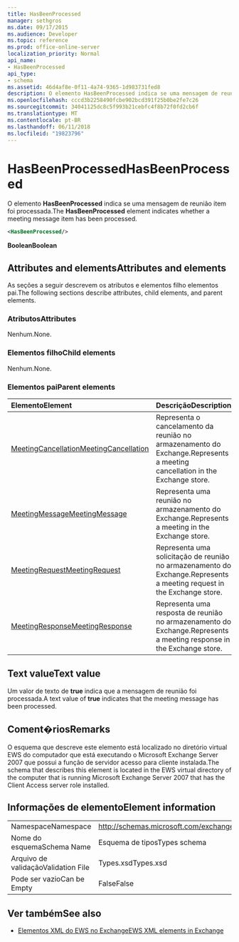 ```yaml
---
title: HasBeenProcessed
manager: sethgros
ms.date: 09/17/2015
ms.audience: Developer
ms.topic: reference
ms.prod: office-online-server
localization_priority: Normal
api_name:
- HasBeenProcessed
api_type:
- schema
ms.assetid: 46d4af8e-0f11-4a74-9365-1d983731fed8
description: O elemento HasBeenProcessed indica se uma mensagem de reunião item foi processada.
ms.openlocfilehash: cccd3b2258490fcbe902bcd391f25b0be2fe7c26
ms.sourcegitcommit: 34041125dc8c5f993b21cebfc4f8b72f0fd2cb6f
ms.translationtype: MT
ms.contentlocale: pt-BR
ms.lasthandoff: 06/11/2018
ms.locfileid: "19823796"
---
```

# <a name="hasbeenprocessed"></a><span data-ttu-id="9718c-103">HasBeenProcessed</span><span class="sxs-lookup"><span data-stu-id="9718c-103">HasBeenProcessed</span></span>

<span data-ttu-id="9718c-104">O elemento **HasBeenProcessed** indica se uma mensagem de reunião item foi processada.</span><span class="sxs-lookup"><span data-stu-id="9718c-104">The **HasBeenProcessed** element indicates whether a meeting message item has been processed.</span></span> 
  
```xml
<HasBeenProcessed/>
```

 <span data-ttu-id="9718c-105">**Boolean**</span><span class="sxs-lookup"><span data-stu-id="9718c-105">**Boolean**</span></span>
## <a name="attributes-and-elements"></a><span data-ttu-id="9718c-106">Attributes and elements</span><span class="sxs-lookup"><span data-stu-id="9718c-106">Attributes and elements</span></span>

<span data-ttu-id="9718c-107">As seções a seguir descrevem os atributos e elementos filho elementos pai.</span><span class="sxs-lookup"><span data-stu-id="9718c-107">The following sections describe attributes, child elements, and parent elements.</span></span>
  
### <a name="attributes"></a><span data-ttu-id="9718c-108">Atributos</span><span class="sxs-lookup"><span data-stu-id="9718c-108">Attributes</span></span>

<span data-ttu-id="9718c-109">Nenhum.</span><span class="sxs-lookup"><span data-stu-id="9718c-109">None.</span></span>
  
### <a name="child-elements"></a><span data-ttu-id="9718c-110">Elementos filho</span><span class="sxs-lookup"><span data-stu-id="9718c-110">Child elements</span></span>

<span data-ttu-id="9718c-111">Nenhum.</span><span class="sxs-lookup"><span data-stu-id="9718c-111">None.</span></span>
  
### <a name="parent-elements"></a><span data-ttu-id="9718c-112">Elementos pai</span><span class="sxs-lookup"><span data-stu-id="9718c-112">Parent elements</span></span>

|<span data-ttu-id="9718c-113">**Elemento**</span><span class="sxs-lookup"><span data-stu-id="9718c-113">**Element**</span></span>|<span data-ttu-id="9718c-114">**Descrição**</span><span class="sxs-lookup"><span data-stu-id="9718c-114">**Description**</span></span>|
|:-----|:-----|
|[<span data-ttu-id="9718c-115">MeetingCancellation</span><span class="sxs-lookup"><span data-stu-id="9718c-115">MeetingCancellation</span></span>](meetingcancellation.md) <br/> |<span data-ttu-id="9718c-116">Representa o cancelamento da reunião no armazenamento do Exchange.</span><span class="sxs-lookup"><span data-stu-id="9718c-116">Represents a meeting cancellation in the Exchange store.</span></span>  <br/> |
|[<span data-ttu-id="9718c-117">MeetingMessage</span><span class="sxs-lookup"><span data-stu-id="9718c-117">MeetingMessage</span></span>](meetingmessage.md) <br/> |<span data-ttu-id="9718c-118">Representa uma reunião no armazenamento do Exchange.</span><span class="sxs-lookup"><span data-stu-id="9718c-118">Represents a meeting in the Exchange store.</span></span>  <br/> |
|[<span data-ttu-id="9718c-119">MeetingRequest</span><span class="sxs-lookup"><span data-stu-id="9718c-119">MeetingRequest</span></span>](meetingrequest.md) <br/> |<span data-ttu-id="9718c-120">Representa uma solicitação de reunião no armazenamento do Exchange.</span><span class="sxs-lookup"><span data-stu-id="9718c-120">Represents a meeting request in the Exchange store.</span></span>  <br/> |
|[<span data-ttu-id="9718c-121">MeetingResponse</span><span class="sxs-lookup"><span data-stu-id="9718c-121">MeetingResponse</span></span>](meetingresponse.md) <br/> |<span data-ttu-id="9718c-122">Representa uma resposta de reunião no armazenamento do Exchange.</span><span class="sxs-lookup"><span data-stu-id="9718c-122">Represents a meeting response in the Exchange store.</span></span>  <br/> |
   
## <a name="text-value"></a><span data-ttu-id="9718c-123">Text value</span><span class="sxs-lookup"><span data-stu-id="9718c-123">Text value</span></span>

<span data-ttu-id="9718c-124">Um valor de texto de **true** indica que a mensagem de reunião foi processada.</span><span class="sxs-lookup"><span data-stu-id="9718c-124">A text value of **true** indicates that the meeting message has been processed.</span></span> 
  
## <a name="remarks"></a><span data-ttu-id="9718c-125">Coment�rios</span><span class="sxs-lookup"><span data-stu-id="9718c-125">Remarks</span></span>

<span data-ttu-id="9718c-126">O esquema que descreve este elemento está localizado no diretório virtual EWS do computador que está executando o Microsoft Exchange Server 2007 que possui a função de servidor acesso para cliente instalada.</span><span class="sxs-lookup"><span data-stu-id="9718c-126">The schema that describes this element is located in the EWS virtual directory of the computer that is running Microsoft Exchange Server 2007 that has the Client Access server role installed.</span></span>
  
## <a name="element-information"></a><span data-ttu-id="9718c-127">Informações de elemento</span><span class="sxs-lookup"><span data-stu-id="9718c-127">Element information</span></span>

|||
|:-----|:-----|
|<span data-ttu-id="9718c-128">Namespace</span><span class="sxs-lookup"><span data-stu-id="9718c-128">Namespace</span></span>  <br/> |http://schemas.microsoft.com/exchange/services/2006/types  <br/> |
|<span data-ttu-id="9718c-129">Nome do esquema</span><span class="sxs-lookup"><span data-stu-id="9718c-129">Schema Name</span></span>  <br/> |<span data-ttu-id="9718c-130">Esquema de tipos</span><span class="sxs-lookup"><span data-stu-id="9718c-130">Types schema</span></span>  <br/> |
|<span data-ttu-id="9718c-131">Arquivo de validação</span><span class="sxs-lookup"><span data-stu-id="9718c-131">Validation File</span></span>  <br/> |<span data-ttu-id="9718c-132">Types.xsd</span><span class="sxs-lookup"><span data-stu-id="9718c-132">Types.xsd</span></span>  <br/> |
|<span data-ttu-id="9718c-133">Pode ser vazio</span><span class="sxs-lookup"><span data-stu-id="9718c-133">Can be Empty</span></span>  <br/> |<span data-ttu-id="9718c-134">False</span><span class="sxs-lookup"><span data-stu-id="9718c-134">False</span></span>  <br/> |
   
## <a name="see-also"></a><span data-ttu-id="9718c-135">Ver também</span><span class="sxs-lookup"><span data-stu-id="9718c-135">See also</span></span>



- [<span data-ttu-id="9718c-136">Elementos XML do EWS no Exchange</span><span class="sxs-lookup"><span data-stu-id="9718c-136">EWS XML elements in Exchange</span></span>](ews-xml-elements-in-exchange.md)

